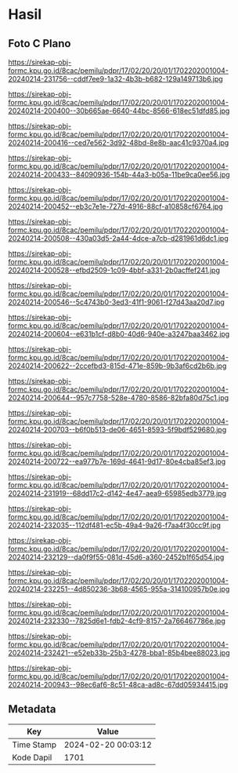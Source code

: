 # Hasil

## Foto C Plano

https://sirekap-obj-formc.kpu.go.id/8cac/pemilu/pdpr/17/02/20/20/01/1702202001004-20240214-231756--cddf7ee9-1a32-4b3b-b682-129a149713b6.jpg

https://sirekap-obj-formc.kpu.go.id/8cac/pemilu/pdpr/17/02/20/20/01/1702202001004-20240214-200400--30b665ae-6640-44bc-8566-618ec51dfd85.jpg

https://sirekap-obj-formc.kpu.go.id/8cac/pemilu/pdpr/17/02/20/20/01/1702202001004-20240214-200416--ced7e562-3d92-48bd-8e8b-aac41c9370a4.jpg

https://sirekap-obj-formc.kpu.go.id/8cac/pemilu/pdpr/17/02/20/20/01/1702202001004-20240214-200433--84090936-154b-44a3-b05a-11be9ca0ee56.jpg

https://sirekap-obj-formc.kpu.go.id/8cac/pemilu/pdpr/17/02/20/20/01/1702202001004-20240214-200452--eb3c7e1e-727d-4916-88cf-a10858cf6764.jpg

https://sirekap-obj-formc.kpu.go.id/8cac/pemilu/pdpr/17/02/20/20/01/1702202001004-20240214-200508--430a03d5-2a44-4dce-a7cb-d281961d6dc1.jpg

https://sirekap-obj-formc.kpu.go.id/8cac/pemilu/pdpr/17/02/20/20/01/1702202001004-20240214-200528--efbd2509-1c09-4bbf-a331-2b0acffef241.jpg

https://sirekap-obj-formc.kpu.go.id/8cac/pemilu/pdpr/17/02/20/20/01/1702202001004-20240214-200546--5c4743b0-3ed3-41f1-9061-f27d43aa20d7.jpg

https://sirekap-obj-formc.kpu.go.id/8cac/pemilu/pdpr/17/02/20/20/01/1702202001004-20240214-200604--e631b1cf-d8b0-40d6-940e-a3247baa3462.jpg

https://sirekap-obj-formc.kpu.go.id/8cac/pemilu/pdpr/17/02/20/20/01/1702202001004-20240214-200622--2ccefbd3-815d-471e-859b-9b3af6cd2b6b.jpg

https://sirekap-obj-formc.kpu.go.id/8cac/pemilu/pdpr/17/02/20/20/01/1702202001004-20240214-200644--957c7758-528e-4780-8586-82bfa80d75c1.jpg

https://sirekap-obj-formc.kpu.go.id/8cac/pemilu/pdpr/17/02/20/20/01/1702202001004-20240214-200703--b6f0b513-de06-4651-8593-5f9bdf529680.jpg

https://sirekap-obj-formc.kpu.go.id/8cac/pemilu/pdpr/17/02/20/20/01/1702202001004-20240214-200722--ea977b7e-169d-4641-9d17-80e4cba85ef3.jpg

https://sirekap-obj-formc.kpu.go.id/8cac/pemilu/pdpr/17/02/20/20/01/1702202001004-20240214-231919--68dd17c2-d142-4e47-aea9-65985edb3779.jpg

https://sirekap-obj-formc.kpu.go.id/8cac/pemilu/pdpr/17/02/20/20/01/1702202001004-20240214-232035--112df481-ec5b-49a4-9a26-f7aa4f30cc9f.jpg

https://sirekap-obj-formc.kpu.go.id/8cac/pemilu/pdpr/17/02/20/20/01/1702202001004-20240214-232129--da0f9f55-081d-45d6-a360-2452b1f65d54.jpg

https://sirekap-obj-formc.kpu.go.id/8cac/pemilu/pdpr/17/02/20/20/01/1702202001004-20240214-232251--4d850236-3b68-4565-955a-314100957b0e.jpg

https://sirekap-obj-formc.kpu.go.id/8cac/pemilu/pdpr/17/02/20/20/01/1702202001004-20240214-232330--7825d6e1-fdb2-4cf9-8157-2a766467786e.jpg

https://sirekap-obj-formc.kpu.go.id/8cac/pemilu/pdpr/17/02/20/20/01/1702202001004-20240214-232421--e52eb33b-25b3-4278-bba1-85b4bee88023.jpg

https://sirekap-obj-formc.kpu.go.id/8cac/pemilu/pdpr/17/02/20/20/01/1702202001004-20240214-200943--98ec6af6-8c51-48ca-ad8c-67dd05934415.jpg


## Metadata

| Key        | Value               |
| ---------- | ------------------- |
| Time Stamp | 2024-02-20 00:03:12 |
| Kode Dapil | 1701                |




